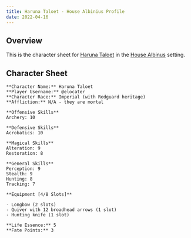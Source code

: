 ```yaml
---
title: Haruna Taloet - House Albinius Profile
date: 2022-04-16
---
```


## Overview

This is the character sheet for
[Haruna Taloet](/original-character/haruna-taloet)
in the [House Albinus](/house-albinius/) setting.

## Character Sheet

```
**Character Name:** Haruna Taloet
**Player Username:** @elocater
**Character Race:** Imperial (with Redguard heritage)
**Affliction:** N/A - they are mortal

**Offensive Skills**
Archery: 10

**Defensive Skills**
Acrobatics: 10

**Magical Skills**
Alteration: 9
Restoration: 8

**General Skills**
Perception: 9
Stealth: 9
Hunting: 8
Tracking: 7

**Equipment [4/8 Slots]**

- Longbow (2 slots)
- Quiver with 12 broadhead arrows (1 slot)
- Hunting knife (1 slot)

**Life Essence:** 5
**Fate Points:** 3
```
